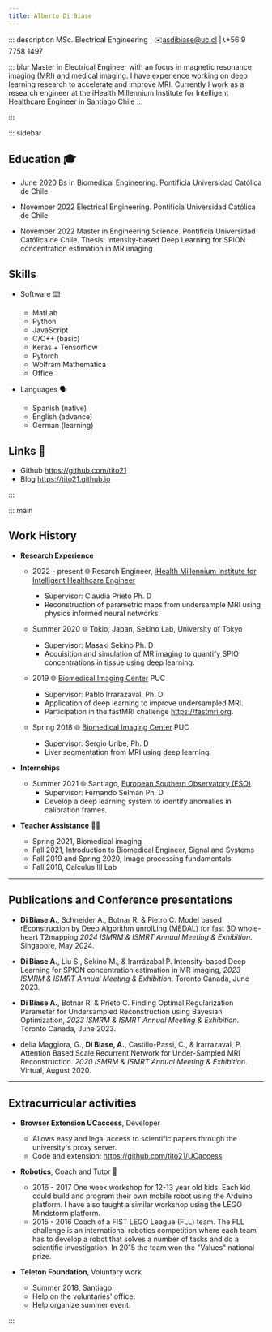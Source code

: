 ```yaml
---
title: Alberto Di Biase
---
```


::: description
MSc. Electrical Engineering | ✉️<asdibiase@uc.cl> | 📞️+56 9 7758 1497

::: blur
Master in Electrical Engineer with an focus in magnetic resonance
imaging (MRI) and medical imaging. I have experience working on deep learning
research to accelerate and improve MRI. Currently I work as a research engineer
at the iHealth Millennium Institute for Intelligent Healthcare Engineer in
Santiago Chile
:::

:::

::: sidebar
## Education 🎓️

- June 2020 Bs in Biomedical Engineering. Pontificia Universidad Católica de
Chile

- November 2022 Electrical Engineering. Pontificia Universidad Católica de Chile

- November 2022 Master in Engineering Science. Pontificia Universidad Católica
de Chile. Thesis: Intensity-based Deep Learning for SPION concentration
estimation in MR imaging

## Skills

- Software ⌨️
   + MatLab
   + Python
   + JavaScript
   + C/C++ (basic)
   + Keras + Tensorflow
   + Pytorch
   + Wolfram Mathematica
   + Office

- Languages 🗣️
   + Spanish (native)
   + English (advance)
   + German (learning)

## Links 🔗️
- Github <https://github.com/tito21>
- Blog <https://tito21.github.io>

:::

::: main
## Work History

- **Research Experience**
   + 2022 - present 🌐️ Resarch Engineer, [iHealth Millennium Institute for
   Intelligent Healthcare Engineer](http://i-health.cl/)
        + Supervisor: Claudia Prieto Ph. D
        + Reconstruction of parametric maps from undersample MRI using physics
        informed neural networks.

   + Summer 2020 🌐️ Tokio, Japan, Sekino Lab, University of Tokyo
        + Supervisor: Masaki Sekino Ph. D
        + Acquisition and simulation of MR imaging to quantify SPIO
        concentrations in tissue using deep learning.

   + 2019 🌐️ [Biomedical Imaging Center](https://centroimagenesbiomedicas.uc.cl)
   PUC
        + Supervisor: Pablo Irrarazaval, Ph. D
        + Application of deep learning to improve undersampled MRI.
        + Participation in the fastMRI challenge <https://fastmri.org>.

   + Spring 2018 🌐️ [Biomedical Imaging Center](
   https://centroimagenesbiomedicas.uc.cl) PUC
        + Supervisor: Sergio Uribe, Ph. D
        + Liver segmentation from MRI using deep learning.

- **Internships**
   + Summer 2021 🌐️ Santiago, [European Southern Observatory (ESO)](
   https://www.eso.org)
        + Supervisor: Fernando Selman Ph. D
        + Develop a deep learning system to identify anomalies in calibration
        frames.

- **Teacher Assistance** 👨‍🏫️
   + Spring 2021, Biomedical imaging
   + Fall 2021, Introduction to Biomedical Engineer, Signal and Systems
   + Fall 2019 and Spring 2020, Image processing fundamentals
   + Fall 2018, Calculus III Lab

---

## Publications and Conference presentations

- **Di Biase A.**, Schneider A., Botnar R. & Pietro C. Model based
rEconstruction by Deep Algorithm unrolLing (MEDAL) for fast 3D whole-heart
T2mapping *2024 ISMRM & ISMRT Annual Meeting & Exhibition*. Singapore, May 2024.

- **Di Biase A.**, Liu S., Sekino M., & Irarrázabal P. Intensity-based Deep
Learning for SPION concentration estimation in MR imaging, *2023 ISMRM & ISMRT
Annual Meeting & Exhibition*. Toronto Canada, June 2023.

- **Di Biase A.**, Botnar R. & Prieto C. Finding Optimal Regularization
Parameter for Undersampled Reconstruction using Bayesian Optimization, *2023
ISMRM & ISMRT Annual Meeting & Exhibition*. Toronto Canada, June 2023.

- della Maggiora, G., **Di Biase, A.**, Castillo-Passi, C., & Irarrazaval, P.
Attention Based Scale Recurrent Network for Under-Sampled MRI Reconstruction.
*2020 ISMRM & ISMRT Annual Meeting & Exhibition*. Virtual, August 2020.

---

## Extracurricular activities

- **Browser Extension UCaccess**, Developer
   + Allows easy and legal access to scientific papers through the
     university's proxy server.
   + Code and extension: <https://github.com/tito21/UCaccess>

- **Robotics**, Coach and Tutor 🤖️
   + 2016 - 2017 One week workshop for 12-13 year old kids. Each kid could
   build and program their own mobile robot using the Arduino platform. I have
   also taught a similar workshop using the LEGO Mindstorm platform.
  + 2015 - 2016 Coach of a FIST LEGO League (FLL) team. The FLL challenge is
  an international robotics competition where each team has to develop a
  robot that solves a number of tasks and do a scientific investigation. In
  2015 the team won the "Values" national prize.

- **Teleton Foundation**, Voluntary work
   + Summer 2018, Santiago
   +  Help on the voluntaries' office.
   + Help organize summer event.

:::
